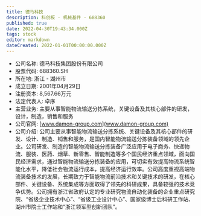 ```yaml
---
title: 德马科技
description: 科创板 - 机械基件 - 688360
published: true
date: 2022-04-30T19:43:34.000Z
tags: stock
editor: markdown
dateCreated: 2022-01-01T00:00:00.000Z
---
```


- 公司名称: 德马科技集团股份有限公司
- 股票代码: 688360.SH
- 所在地: 浙江 - 湖州市
- 成立日期: 2001年04月29日
- 注册资本: 8,567.66万元
- 法定代表人: 卓序
- 主营业务: 主要从事智能物流输送分拣系统，关键设备及其核心部件的研发，设计，制造，销售和服务
- 公司官网: [www.damon-group.com](www.damon-group.com)
- 公司介绍: 公司主要从事智能物流输送分拣系统、关键设备及其核心部件的研发、设计、制造、销售和服务，是国内智能物流输送分拣装备领域的领先企业。公司研发、制造的智能物流输送分拣装备广泛应用于电子商务、快递物流、服装、医药、烟草、新零售、智能制造等多个国民经济重点领域，面向国民经济需求，通过智能物流输送分拣装备的应用，可切实有效提高物流系统智能化水平，降低社会物流运行成本，提高经济运行效率。公司高度重视高端物流装备技术的发展，长期致力于智能物流前沿技术和关键技术的研发，在核心部件、关键设备、系统集成等方面取得了领先的科研成果，具备较强的技术竞争优势。公司拥有浙江省政府认定的专业研究物流自动化装备的企业重点研究院、“省级企业技术中心”、“省级工业设计中心”、国家级博士后科研工作站、湖州市院士工作站和“浙江领军型创新团队”。


